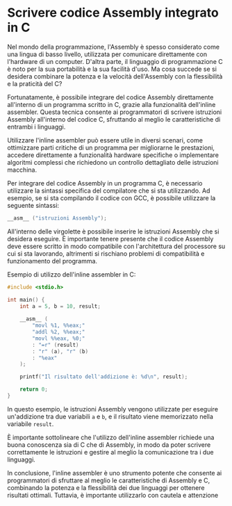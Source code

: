 # Scrivere codice Assembly integrato in C

Nel mondo della programmazione, l'Assembly è spesso considerato come una lingua di basso livello, utilizzata per comunicare direttamente con l'hardware di un computer. D'altra parte, il linguaggio di programmazione C è noto per la sua portabilità e la sua facilità d'uso. Ma cosa succede se si desidera combinare la potenza e la velocità dell'Assembly con la flessibilità e la praticità del C?

Fortunatamente, è possibile integrare del codice Assembly direttamente all'interno di un programma scritto in C, grazie alla funzionalità dell'inline assembler. Questa tecnica consente ai programmatori di scrivere istruzioni Assembly all'interno del codice C, sfruttando al meglio le caratteristiche di entrambi i linguaggi.

Utilizzare l'inline assembler può essere utile in diversi scenari, come ottimizzare parti critiche di un programma per migliorarne le prestazioni, accedere direttamente a funzionalità hardware specifiche o implementare algoritmi complessi che richiedono un controllo dettagliato delle istruzioni macchina.

Per integrare del codice Assembly in un programma C, è necessario utilizzare la sintassi specifica del compilatore che si sta utilizzando. Ad esempio, se si sta compilando il codice con GCC, è possibile utilizzare la seguente sintassi:

```c
__asm__ ("istruzioni Assembly");
```

All'interno delle virgolette è possibile inserire le istruzioni Assembly che si desidera eseguire. È importante tenere presente che il codice Assembly deve essere scritto in modo compatibile con l'architettura del processore su cui si sta lavorando, altrimenti si rischiano problemi di compatibilità e funzionamento del programma.

Esempio di utilizzo dell'inline assembler in C:

```c
#include <stdio.h>

int main() {
    int a = 5, b = 10, result;
    
    __asm__ (
        "movl %1, %%eax;"
        "addl %2, %%eax;"
        "movl %%eax, %0;"
        : "=r" (result)
        : "r" (a), "r" (b)
        : "%eax"
    );

    printf("Il risultato dell'addizione è: %d\n", result);

    return 0;
}
```

In questo esempio, le istruzioni Assembly vengono utilizzate per eseguire un'addizione tra due variabili `a` e `b`, e il risultato viene memorizzato nella variabile `result`.

È importante sottolineare che l'utilizzo dell'inline assembler richiede una buona conoscenza sia di C che di Assembly, in modo da poter scrivere correttamente le istruzioni e gestire al meglio la comunicazione tra i due linguaggi.

In conclusione, l'inline assembler è uno strumento potente che consente ai programmatori di sfruttare al meglio le caratteristiche di Assembly e C, combinando la potenza e la flessibilità dei due linguaggi per ottenere risultati ottimali. Tuttavia, è importante utilizzarlo con cautela e attenzione